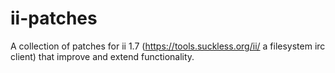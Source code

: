 # ii-patches
A collection of patches for ii 1.7 (https://tools.suckless.org/ii/ a filesystem irc client) that improve and extend functionality.
